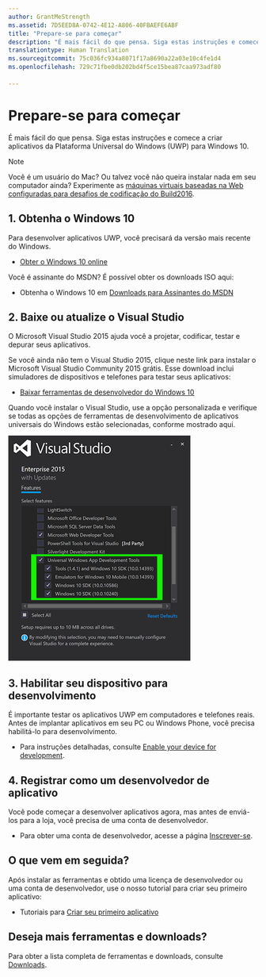 ```yaml
---
author: GrantMeStrength
ms.assetid: 7D5EED8A-0742-4E12-A806-40FBAEFE6ABF
title: "Prepare-se para começar"
description: "É mais fácil do que pensa. Siga estas instruções e comece a criar aplicativos da Plataforma Universal do Windows (UWP) para Windows 10."
translationtype: Human Translation
ms.sourcegitcommit: 75c036fc934a8071f17a8690a22a03e10c4fe1d4
ms.openlocfilehash: 729c71fbe0db202bd4f5ce15bea87caa973adf80

---
```

# Prepare-se para começar

É mais fácil do que pensa. Siga estas instruções e comece a criar aplicativos da Plataforma Universal do Windows (UWP) para Windows 10.

> [!NOTE]
> Você é um usuário do Mac? Ou talvez você não queira instalar nada em seu computador ainda? Experimente as [máquinas virtuais baseadas na Web configuradas para desafios de codificação do Build2016](https://developer.microsoft.com/windows/projects/events/build2016/all/codingchallenges).


## 1. Obtenha o Windows 10

Para desenvolver aplicativos UWP, você precisará da versão mais recente do Windows.

-   [Obter o Windows 10 online](http://go.microsoft.com/fwlink/p/?LinkId=619312)

Você é assinante do MSDN? É possível obter os downloads ISO aqui:

-   Obtenha o Windows 10 em [Downloads para Assinantes do MSDN](http://go.microsoft.com/fwlink/p/?LinkId=266384)



## 2. Baixe ou atualize o Visual Studio

O Microsoft Visual Studio 2015 ajuda você a projetar, codificar, testar e depurar seus aplicativos.

Se você ainda não tem o Visual Studio 2015, clique neste link para instalar o Microsoft Visual Studio Community 2015 grátis. Esse download inclui simuladores de dispositivos e telefones para testar seus aplicativos:

-   [Baixar ferramentas de desenvolvedor do Windows 10](https://go.microsoft.com/fwlink/p/?LinkID=534189)

Quando você instalar o Visual Studio, use a opção personalizada e verifique se todas as opções de ferramentas de desenvolvimento de aplicativos universais do Windows estão selecionadas, conforme mostrado aqui.

![Ferramentas do Visual Studio para UWP](images/vs-2015-community-setup.png)

## 3. Habilitar seu dispositivo para desenvolvimento

É importante testar os aplicativos UWP em computadores e telefones reais. Antes de implantar aplicativos em seu PC ou Windows Phone, você precisa habilitá-lo para desenvolvimento.

-   Para instruções detalhadas, consulte [Enable your device for development](enable-your-device-for-development.md).

## 4. Registrar como um desenvolvedor de aplicativo

Você pode começar a desenvolver aplicativos agora, mas antes de enviá-los para a loja, você precisa de uma conta de desenvolvedor.

-   Para obter uma conta de desenvolvedor, acesse a página [Inscrever-se](sign-up.md).

## O que vem em seguida?

Após instalar as ferramentas e obtido uma licença de desenvolvedor ou uma conta de desenvolvedor, use o nosso tutorial para criar seu primeiro aplicativo:

-   Tutoriais para [Criar seu primeiro aplicativo](your-first-app.md)

## Deseja mais ferramentas e downloads?

Para obter a lista completa de ferramentas e downloads, consulte [Downloads](http://go.microsoft.com/fwlink/p/?linkid=285935).




<!--HONumber=Aug16_HO3-->


